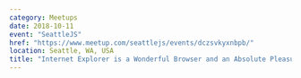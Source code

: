 ```yaml
---
category: Meetups
date: 2018-10-11
event: "SeattleJS"
href: "https://www.meetup.com/seattlejs/events/dczsvkyxnbpb/"
location: Seattle, WA, USA
title: "Internet Explorer is a Wonderful Browser and an Absolute Pleasure to Work With"
---
```

